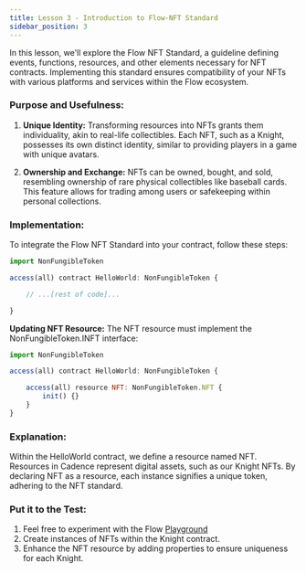 ```yaml
---
title: Lesson 3 - Introduction to Flow-NFT Standard
sidebar_position: 3
---
```


In this lesson, we'll explore the Flow NFT Standard, a guideline defining events, functions, resources, and other elements necessary for NFT contracts. Implementing this standard ensures compatibility of your NFTs with various platforms and services within the Flow ecosystem.

### **Purpose and Usefulness:**

1. **Unique Identity:** Transforming resources into NFTs grants them individuality, akin to real-life collectibles. Each NFT, such as a Knight, possesses its own distinct identity, similar to providing players in a game with unique avatars.

2. **Ownership and Exchange:** NFTs can be owned, bought, and sold, resembling ownership of rare physical collectibles like baseball cards. This feature allows for trading among users or safekeeping within personal collections.

### **Implementation:**

To integrate the Flow NFT Standard into your contract, follow these steps:

```jsx
import NonFungibleToken

access(all) contract HelloWorld: NonFungibleToken {

    // ...[rest of code]...

}
```

**Updating NFT Resource:**
The NFT resource must implement the NonFungibleToken.INFT interface:

```jsx
import NonFungibleToken

access(all) contract HelloWorld: NonFungibleToken {

    access(all) resource NFT: NonFungibleToken.NFT {
        init() {}
    }
}
```

### **Explanation:**

Within the HelloWorld contract, we define a resource named NFT. Resources in Cadence represent digital assets, such as our Knight NFTs. By declaring NFT as a resource, each instance signifies a unique token, adhering to the NFT standard.

### **Put it to the Test:**

1. Feel free to experiment with the Flow [Playground](https://play.flow.com/)
2. Create instances of NFTs within the Knight contract.
3. Enhance the NFT resource by adding properties to ensure uniqueness for each Knight.

